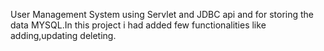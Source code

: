 User Management System using Servlet and JDBC api and for storing the data MYSQL.In this project i had added few functionalities like adding,updating deleting.
